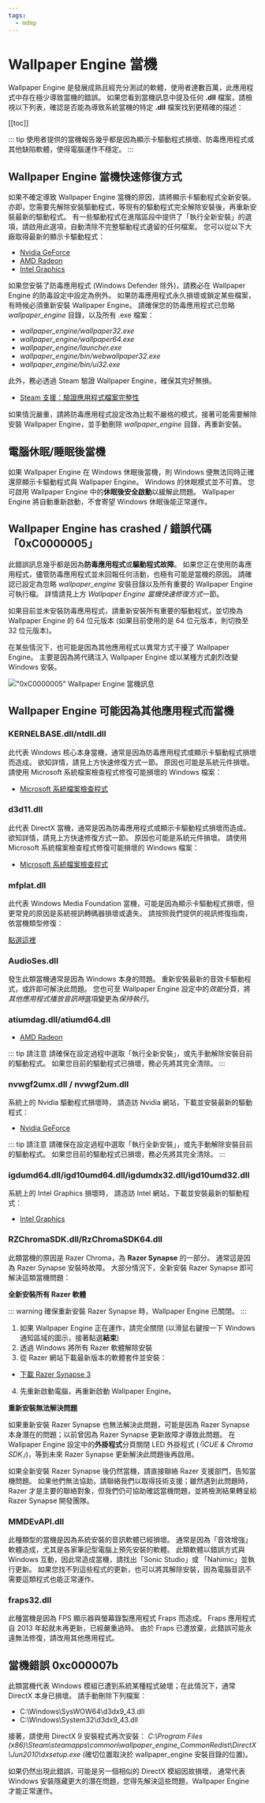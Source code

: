 ```yaml
---
tags:
  - mdmp
---
```


# Wallpaper Engine 當機

Wallpaper Engine 是發展成熟且經充分測試的軟體，使用者達數百萬，此應用程式中存在極少導致當機的錯誤。 如果您看到當機訊息中提及任何 **.dll** 檔案，請檢視以下列表，確認是否能為導致系統當機的特定 **.dll** 檔案找到更精確的描述：

[[toc]]

::: tip
使用者提供的當機報告幾乎都是因為顯示卡驅動程式損壞、防毒應用程式或其他缺陷軟體，使得電腦運作不穩定。
:::

## Wallpaper Engine 當機快速修復方式

如果不確定導致 Wallpaper Engine 當機的原因，請將顯示卡驅動程式全新安裝。 亦即，您需要先解除安裝驅動程式，等現有的驅動程式完全解除安裝後，再重新安裝最新的驅動程式。 有一些驅動程式在進階區段中提供了「執行全新安裝」的選項，請啟用此選項，自動清除不完整驅動程式遺留的任何檔案。 您可以從以下大廠取得最新的顯示卡驅動程式：

* [Nvidia GeForce](https://www.nvidia.com/Download/index.aspx)
* [AMD Radeon](https://www.amd.com/support)
* [Intel Graphics](https://downloadcenter.intel.com/product/80939/Graphics-Drivers)

如果您安裝了防毒應用程式 (Windows Defender 除外)，請務必在 Wallpaper Engine 的防毒設定中設定為例外。 如果防毒應用程式永久損壞或鎖定某些檔案，有時候必須重新安裝 Wallpaper Engine。 請確保您的防毒應用程式已忽略 *wallpaper_engine* 目錄，以及所有 .exe 檔案：

* *wallpaper_engine/wallpaper32.exe*
* *wallpaper_engine/wallpaper64.exe*
* *wallpaper_engine/launcher.exe*
* *wallpaper_engine/bin/webwallpaper32.exe*
* *wallpaper_engine/bin/ui32.exe*

此外，務必透過 Steam 驗證 Wallpaper Engine，確保其完好無損。

* [Steam 支援：驗證應用程式檔案完整性](https://support.steampowered.com/kb_article.php?ref=2037-QEUH-3335)

如果情況嚴重，請將防毒應用程式設定改為比較不嚴格的模式，接著可能需要解除安裝 Wallpaper Engine，並手動刪除 *wallpaper_engine* 目錄，再重新安裝。

## 電腦休眠/睡眠後當機

如果 Wallpaper Engine 在 Windows 休眠後當機，則 Windows 便無法同時正確還原顯示卡驅動程式與 Wallpaper Engine。 Windows 的休眠模式並不可靠。 您可啟用 Wallpaper Engine 中的**休眠後安全啟動**以緩解此問題。 Wallpaper Engine 將自動重新啟動，不會寄望 Windows 休眠後能正常運作。

## Wallpaper Engine has crashed / 錯誤代碼「0xC0000005」

此錯誤訊息幾乎都是因為**防毒應用程式**或**驅動程式故障**。 如果您正在使用防毒應用程式，儘管防毒應用程式並未回報任何活動，也極有可能是當機的原因。 請確認已設定為忽略 *wallpaper_engine* 安裝目錄以及所有重要的 Wallpaper Engine 可執行檔。 詳情請見上方 *Wallpaper Engine 當機快速修復方式*一節。

如果目前並未安裝防毒應用程式，請重新安裝所有重要的驅動程式，並切換為 Wallpaper Engine 的 64 位元版本 (如果目前使用的是 64 位元版本，則切換至 32 位元版本)。

在某些情況下，也可能是因為其他應用程式以異常方式干擾了 Wallpaper Engine。 主要是因為將代碼注入 Wallpaper Engine 或以某種方式劇烈改變 Windows 安裝。

!["0xC0000005" Wallpaper Engine 當機訊息](/img/faq/0xC0000005.png)

## Wallpaper Engine 可能因為其他應用程式而當機

### KERNELBASE.dll/ntdll.dll

此代表 Windows 核心本身當機，通常是因為防毒應用程式或顯示卡驅動程式損壞而造成。 欲知詳情，請見上方快速修復方式一節。 原因也可能是系統元件損壞。 請使用 Microsoft 系統檔案檢查程式修復可能損壞的 Windows 檔案：

* [Microsoft 系統檔案檢查程式](https://support.microsoft.com/zh-tw/help/929833/use-the-system-file-checker-tool-to-repair-missing-or-corrupted-system)

### d3d11.dll

此代表 DirectX 當機，通常是因為防毒應用程式或顯示卡驅動程式損壞而造成。 欲知詳情，請見上方快速修復方式一節。 原因也可能是系統元件損壞。 請使用 Microsoft 系統檔案檢查程式修復可能損壞的 Windows 檔案：

* [Microsoft 系統檔案檢查程式](https://support.microsoft.com/en-us/help/929833/use-the-system-file-checker-tool-to-repair-missing-or-corrupted-system)

### mfplat.dll

此代表 Windows Media Foundation 當機，可能是因為顯示卡驅動程式損壞，但更常見的原因是系統視訊轉碼器損壞或遺失。 請按照我們提供的視訊修復指南，依當機類型修復：

[點選這裡](/noshow/notplaying.html)

### AudioSes.dll

發生此類當機通常是因為 Windows 本身的問題。 重新安裝最新的音效卡驅動程式，或許即可解決此問題。 您也可至 Wallpaper Engine 設定中的*效能*分頁，將*其他應用程式播放音訊時*選項變更為*保持執行*。

### atiumdag.dll/atiumd64.dll

* [AMD Radeon](https://www.amd.com/support)

::: tip
請注意
請確保在設定過程中選取「執行全新安裝」，或先手動解除安裝目前的驅動程式。 如果您目前的驅動程式已損壞，務必先將其完全清除。
:::

### nvwgf2umx.dll / nvwgf2um.dll

系統上的 Nvidia 驅動程式損壞時， 請造訪 Nvidia 網站，下載並安裝最新的驅動程式：

* [Nvidia GeForce](https://www.nvidia.com/Download/index.aspx)

::: tip
請注意
請確保在設定過程中選取「執行全新安裝」，或先手動解除安裝目前的驅動程式。 如果您目前的驅動程式已損壞，務必先將其完全清除。
:::

### igdumd64.dll/igd10umd64.dll/igdumdx32.dll/igd10umd32.dll

系統上的 Intel Graphics 損壞時， 請造訪 Intel 網站，下載並安裝最新的驅動程式：

* [Intel Graphics](https://downloadcenter.intel.com/product/80939/Graphics-Drivers)

### RZChromaSDK.dll/RzChromaSDK64.dll

此類當機的原因是 Razer Chroma，為 **Razer Synapse** 的一部分。 通常這是因為 Razer Synapse 安裝時故障。 大部分情況下，全新安裝 Razer Synapse 即可解決這類當機問題：

**全新安裝所有 Razer 軟體**

::: warning
確保重新安裝 Razer Synapse 時，Wallpaper Engine 已關閉。
:::

1. 如果 Wallpaper Engine 正在運作，請完全關閉 (以滑鼠右鍵按一下 Windows 通知區域的圖示，接著點選**結束**)
2. 透過 Windows 將所有 Razer 軟體解除安裝
3. 從 Razer 網站下載最新版本的軟體套件並安裝：

* [下載 Razer Synapse 3](https://www.razer.com/synapse-3)

4. 先重新啟動電腦，再重新啟動 Wallpaper Engine。

**重新安裝無法解決問題**

如果重新安裝 Razer Synapse 也無法解決此問題，可能是因為 Razer Synapse 本身潛在的問題；以前曾因為 Razer Synapse 更新故障才導致此問題。 在 Wallpaper Engine 設定中的**外掛程式**分頁關閉 LED 外掛程式 (*「iCUE & Chroma SDK」*)，等到未來 Razer Synapse 更新解決此問題後再啟用。

如果全新安裝 Razer Synapse 後仍然當機，請直接聯絡 Razer 支援部門，告知當機問題。 如果他們無法協助，請聯絡我們以取得技術支援；雖然遇到此問題時，Razer 才是主要的聯絡對象，但我們仍可協助確認當機問題，並將檢測結果轉呈給 Razer Synapse 開發團隊。

### MMDEvAPI.dll

此種類型的當機是因為系統安裝的音訊軟體已經損壞。 通常是因為「音效增強」軟體造成，尤其是各家筆記型電腦上預先安裝的軟體。 此類軟體以錯誤方式與 Windows 互動，因此常造成當機，請找出「Sonic Studio」或 「Nahimic」並執行更新。 如果您找不到這些程式的更新，也可以將其解除安裝，因為電腦音訊不需要這類程式也能正常運作。

### fraps32.dll

此種當機是因為 FPS 顯示器與螢幕錄製應用程式 Fraps 而造成。 Fraps 應用程式自 2013 年起就未再更新，已經嚴重過時。 由於 Fraps 已遭放棄，此錯誤可能永遠無法修復，請改用其他應用程式。

## 當機錯誤 0xc000007b

此類當機代表 Windows 模組已遭到系統某種程式破壞；在此情況下，通常 DirectX 本身已損壞。 請手動刪除下列檔案：

* C:\Windows\SysWOW64\d3dx9_43.dll
* C:\Windows\System32\d3dx9_43.dll

接著，請使用 DirectX 9 安裝程式再次安裝： *C:\Program Files (x86)\Steam\steamapps\common\wallpaper_engine\_CommonRedist\DirectX\Jun2010\dxsetup.exe* (確切位置取決於 wallpaper_engine 安裝目錄的位置)。

如果仍然出現此錯誤，可能是另一個相似的 DirectX 模組因故損壞， 通常代表 Windows 安裝隱藏更大的潛在問題，您得先解決這些問題，Wallpaper Engine 才能正常運作。